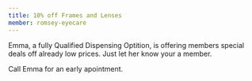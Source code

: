 ```yaml
---
title: 10% off Frames and Lenses
member: romsey-eyecare
---
```

Emma, a fully Qualified Dispensing Optition, is offering members special deals off already low prices. Just let her know your a member.

Call Emma for an early apointment.
